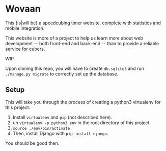 # Wovaan

This {is|will be} a speedcubing timer website, complete with statistics and mobile integration.

This website is more of a project to help us learn more about web development -- both front-end and back-end -- than to provide a reliable service for cubers.

WIP.

Upon cloning this repo, you will have to create `db.sqlite3` and run `./manage.py migrate` to correctly set up the database.

## Setup

This will take you through the process of creating a python3 virtualenv for this project.

1. Install `virtualenv` and `pip` (not described here).
2. un `virtualenv -p python3 env` in the root directory of this project.
3. `source ./env/bin/activate`
4. Then, install Django with `pip install django`.

You should be good then.
